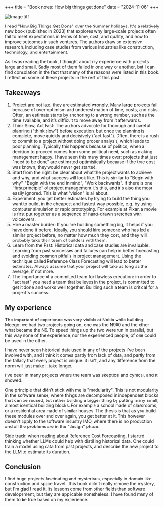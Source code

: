 +++
title = "Book notes: How big things get done"
date = "2024-11-06"
+++

![Image.tiff](https://res.craft.do/user/full/58e85b69-1aa6-c3c8-74ac-daf2b8beae9a/doc/7A7FC6D7-AF61-4A98-BB7D-E5C6766690BA/5A729E7F-0C5B-4B75-9ED4-4030960DADF6_2/jmldQrSjKPqcphkB5yq3iwiF2K95DaHxVSKMMVyCgAAz/Image.tiff)

I read "[How Big Things Get Done](https://www.goodreads.com/book/show/61327449-how-big-things-get-done)" over the Summer holidays. It's a relatively new book (published in 2023) that explores why large-scale projects often fail to meet expectations in terms of time, cost, and quality, and how to improve outcomes in such ventures. The authors draw on extensive research, including case studies from various industries like construction, technology, and entertainment.

As I was reading the book, I thought about my experience with projects large and small. Sadly most of them failed in one way or another, but I can find consolation in the fact that many of the reasons were listed in this book. I reflect on some of these projects in the rest of this post.

## Takeaways

1. Project are not late, they are estimated wrongly. Many large projects fail because of over-optimism and underestimation of time, costs, and risks. Often, an estimate starts by anchoring to a wrong number, such as the time available, and it’s difficult to move away from it afterwards.
2. Think Slow, Act Fast: The authors advocate for thorough and careful planning ("think slow") before execution, but once the planning is complete, move quickly and decisively ("act fast"). Often, there is a rush to commit to a project without doing proper analysis, which leads to poor planning. Typically this happens because of politics, when a decision to proceed comes from some political need, such as making management happy. I have seen this many times over: projects that just "need to be done" are estimated optimistically because if the true cost was known, they would never get started.
3. Start from the right: be clear about what the project wants to achieve and why, and what success will look like. This is similar to "Begin with why", "Begin with the end in mind", "Work backwards". If there is one "first principle" of project management it's this, and it's also the most easily ignored. This is what "vision" is all about.
4. Experiment: you get better estimates by trying to build the thing you want to build, in the cheapest and fastest way possible, e.g. by using computer simulation or rapid prototyping. For example at Pixar, a movie is first put together as a sequence of hand-drawn sketches with voiceovers.
5. Hire a master builder: If you are building something big, it helps if you have done it before. Ideally, you should hire someone who has led a similar project before, no matter how much they cost, and they will probably take their team of builders with them.
4. Learn from the Past: Historical data and case studies are invaluable. Learning from past successes and failures can help in better forecasting and avoiding common pitfalls in project management. Using the technique called Reference Class Forecasting will lead to better estimates. Always assume that your project will take as long as the average, if not more.
5. The importance of a committed team for flawless execution: in order to "act fast" you need a team that believes in the project, is committed to get it done and works well together. Building such a team is critical for a project's success.

## My experience

The important of experience was very visible at Nokia while building Meego: we had two projects going on, one was the N900 and the other what became the N9. To speed things up the two were run in parallel, but this way none of the experience, nor the experienced people, of one could be used in the other.

I have never seen historical data used in any of the projects I've been involved with, and I think it comes partly from lack of data, and partly from the fallacy that every project is unique: it isn't, and any difference from the norm will just make it take longer.

I've been in many projects where the team was skeptical and cynical, and it showed.

One principle that didn’t stick with me is "modularity". This is not modularity in the software sense, where things are decomposed in independent blocks that can be reused, but rather building a bigger thing by putting many small, almost identical building blocks. For example a school made of classrooms, or a residential area made of similar houses. The thesis is that as you build these modules over and over again, you get better at it. This however doesn't apply to the software industry IMO, where there is no production and all the problems are in the "design" phase.

Side track: when reading about Reference Cost Forecasting, I started thinking whether LLMs could help with distilling historical data. One could train a model using data from past projects, and describe the new project to the LLM to estimate its duration.

## Conclusion

I find huge projects fascinating and mysterious, especially in domain like construction and space travel. This book didn't really remove the mystery, but I'm glad I read it. Its lessons come from other fields than software developement, but they are applicable nonetheless. I have found many of them to be true based on my experience.

